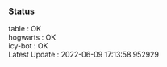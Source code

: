 ### Status


table : OK  
hogwarts : OK  
icy-bot : OK  
Latest Update : 2022-06-09 17:13:58.952929
